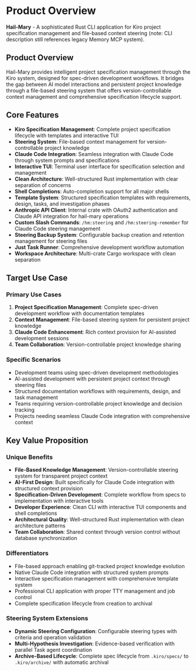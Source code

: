 # Product Overview

**Hail-Mary** - A sophisticated Rust CLI application for Kiro project specification management and file-based context steering (note: CLI description still references legacy Memory MCP system).

## Product Overview

Hail-Mary provides intelligent project specification management through the Kiro system, designed for spec-driven development workflows. It bridges the gap between AI model interactions and persistent project knowledge through a file-based steering system that offers version-controllable context management and comprehensive specification lifecycle support.

## Core Features

- **Kiro Specification Management**: Complete project specification lifecycle with templates and interactive TUI
- **Steering System**: File-based context management for version-controllable project knowledge  
- **Claude Code Integration**: Seamless integration with Claude Code through system prompts and specifications
- **Interactive TUI**: Terminal user interface for specification selection and management
- **Clean Architecture**: Well-structured Rust implementation with clear separation of concerns
- **Shell Completions**: Auto-completion support for all major shells
- **Template System**: Structured specification templates with requirements, design, tasks, and investigation phases
- **Anthropic API Client**: Internal crate with OAuth2 authentication and Claude API integration for hail-mary operations
- **Custom Slash Commands**: `/hm:steering` and `/hm:steering-remember` for Claude Code steering management
- **Steering Backup System**: Configurable backup creation and retention management for steering files
- **Just Task Runner**: Comprehensive development workflow automation
- **Workspace Architecture**: Multi-crate Cargo workspace with clean separation

## Target Use Case

### Primary Use Cases
1. **Project Specification Management**: Complete spec-driven development workflow with documentation templates
2. **Context Management**: File-based steering system for persistent project knowledge
3. **Claude Code Enhancement**: Rich context provision for AI-assisted development sessions
4. **Team Collaboration**: Version-controllable project knowledge sharing

### Specific Scenarios
- Development teams using spec-driven development methodologies
- AI-assisted development with persistent project context through steering files
- Structured documentation workflows with requirements, design, and task management
- Teams requiring version-controllable project knowledge and decision tracking
- Projects needing seamless Claude Code integration with comprehensive context

## Key Value Proposition

### Unique Benefits
- **File-Based Knowledge Management**: Version-controllable steering system for transparent project context
- **AI-First Design**: Built specifically for Claude Code integration with structured context provision
- **Specification-Driven Development**: Complete workflow from specs to implementation with interactive tools
- **Developer Experience**: Clean CLI with interactive TUI components and shell completions
- **Architectural Quality**: Well-structured Rust implementation with clean architecture patterns
- **Team Collaboration**: Shared context through version control without database synchronization

### Differentiators
- File-based approach enabling git-tracked project knowledge evolution
- Native Claude Code integration with structured system prompts
- Interactive specification management with comprehensive template system
- Professional CLI application with proper TTY management and job control
- Complete specification lifecycle from creation to archival

### Steering System Extensions
- **Dynamic Steering Configuration**: Configurable steering types with criteria and operation validation
- **Multi-Hypothesis Investigation**: Evidence-based verification with parallel Task agent coordination
- **Archive-Based Lifecycle**: Complete spec lifecycle from `.kiro/specs/` to `.kiro/archive/` with automatic archival

